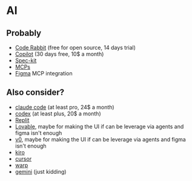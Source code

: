 # AI

## Probably
- [Code Rabbit](https://www.coderabbit.ai/pricing?utm_medium=cpc&utm_source=google&utm_campaign=20944421732&utm_content=158532047035&utm_term=code+rabbit&gclid=Cj0KCQjw9czHBhCyARIsAFZlN8TsbuAIAGelzzi2ZJokIynb1AsoE0EA2zWnAF3-wumewXB3EtKpJ5YaAgkdEALw_wcB) (free for open source, 14 days trial)
- [Copilot](https://github.com/features/copilot) (30 days free, 10$ a month)
- [Spec-kit](https://github.com/github/spec-kit)
- [MCPs](https://glama.ai/mcp/servers)
- [Figma](https://www.figma.com/blog/introducing-figma-mcp-server/) MCP integration

## Also consider?
- [claude code](https://claude.ai/onboarding) (at least pro, 24$ a month)
- [codex](https://developers.openai.com/codex/pricing) (at least plus, 20$ a month)
- [Replit](https://replit.com/)
- [Lovable](https://lovable.dev/), maybe for making the UI if can be leverage via agents and figma isn't enough
- [v0](https://v0.app/), maybe for making the UI if can be leverage via agents and figma isn't enough
- [kiro](https://kiro.dev/)
- [cursor](https://cursor.com/)
- [warp](https://www.warp.dev/)
- [gemini](https://gemini.google.com/) (just kidding)
